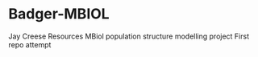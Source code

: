 # Badger-MBIOL
Jay Creese
Resources MBiol population structure modelling project
First repo attempt
